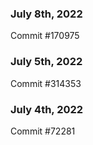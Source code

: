### July 8th, 2022

Commit #170975

### July 5th, 2022

Commit #314353


### July 4th, 2022

Commit #72281
